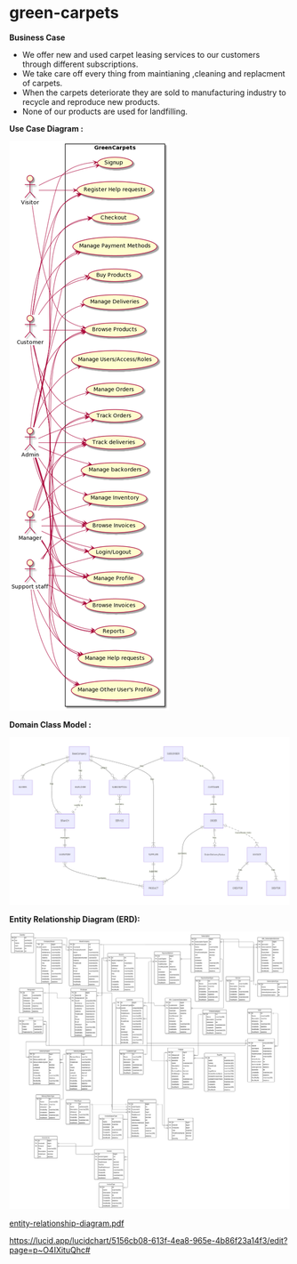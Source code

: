 # green-carpets

**Business Case**

* We offer new and used carpet leasing services to our customers through different subscriptions.
* We take care off every thing from  maintianing ,cleaning and replacment of carpets.
* When the carpets deteriorate they are sold to manufacturing industry to recycle and reproduce new products.
* None of our products are used for landfilling.



**Use Case Diagram :** 

![use-case-diagram-plantuml](documentation/design-and-analysis/use-case-diagram-plantuml.png)





**Domain Class Model :**

![domain-class-model](documentation/design-and-analysis/domain-class-model.png)

**Entity Relationship Diagram (ERD):**



![erd](documentation/design-and-analysis/erd.svg)

 [entity-relationship-diagram.pdf](documentation/design-and-analysis/entity-relationship-diagram.pdf) 

https://lucid.app/lucidchart/5156cb08-613f-4ea8-965e-4b86f23a14f3/edit?page=p~O4IXituQhc#
